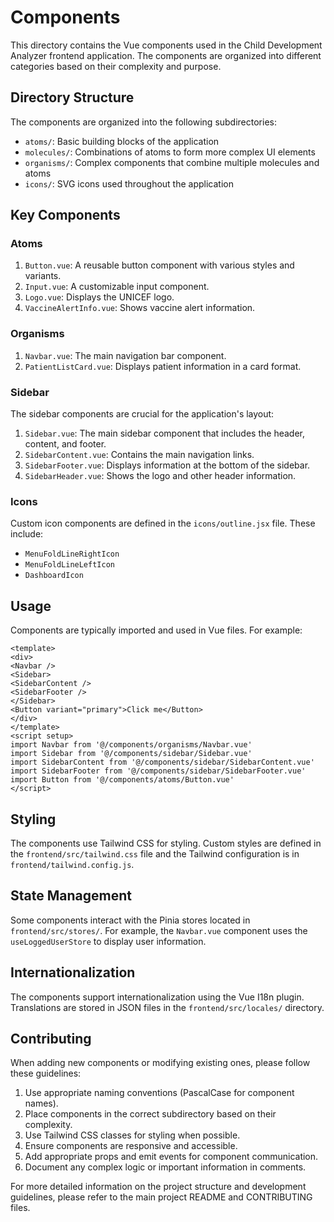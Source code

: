 # Components

This directory contains the Vue components used in the Child Development Analyzer frontend application. The components are organized into different categories based on their complexity and purpose.

## Directory Structure

The components are organized into the following subdirectories:

- `atoms/`: Basic building blocks of the application
- `molecules/`: Combinations of atoms to form more complex UI elements
- `organisms/`: Complex components that combine multiple molecules and atoms
- `icons/`: SVG icons used throughout the application

## Key Components

### Atoms

1. `Button.vue`: A reusable button component with various styles and variants.
2. `Input.vue`: A customizable input component.
3. `Logo.vue`: Displays the UNICEF logo.
4. `VaccineAlertInfo.vue`: Shows vaccine alert information.

### Organisms

1. `Navbar.vue`: The main navigation bar component.
2. `PatientListCard.vue`: Displays patient information in a card format.

### Sidebar

The sidebar components are crucial for the application's layout:

1. `Sidebar.vue`: The main sidebar component that includes the header, content, and footer.
2. `SidebarContent.vue`: Contains the main navigation links.
3. `SidebarFooter.vue`: Displays information at the bottom of the sidebar.
4. `SidebarHeader.vue`: Shows the logo and other header information.

### Icons

Custom icon components are defined in the `icons/outline.jsx` file. These include:

- `MenuFoldLineRightIcon`
- `MenuFoldLineLeftIcon`
- `DashboardIcon`

## Usage

Components are typically imported and used in Vue files. For example:

```vue
<template>
<div>
<Navbar />
<Sidebar>
<SidebarContent />
<SidebarFooter />
</Sidebar>
<Button variant="primary">Click me</Button>
</div>
</template>
<script setup>
import Navbar from '@/components/organisms/Navbar.vue'
import Sidebar from '@/components/sidebar/Sidebar.vue'
import SidebarContent from '@/components/sidebar/SidebarContent.vue'
import SidebarFooter from '@/components/sidebar/SidebarFooter.vue'
import Button from '@/components/atoms/Button.vue'
</script>
````


## Styling

The components use Tailwind CSS for styling. Custom styles are defined in the `frontend/src/tailwind.css` file and the Tailwind configuration is in `frontend/tailwind.config.js`.

## State Management

Some components interact with the Pinia stores located in `frontend/src/stores/`. For example, the `Navbar.vue` component uses the `useLoggedUserStore` to display user information.

## Internationalization

The components support internationalization using the Vue I18n plugin. Translations are stored in JSON files in the `frontend/src/locales/` directory.

## Contributing

When adding new components or modifying existing ones, please follow these guidelines:

1. Use appropriate naming conventions (PascalCase for component names).
2. Place components in the correct subdirectory based on their complexity.
3. Use Tailwind CSS classes for styling when possible.
4. Ensure components are responsive and accessible.
5. Add appropriate props and emit events for component communication.
6. Document any complex logic or important information in comments.

For more detailed information on the project structure and development guidelines, please refer to the main project README and CONTRIBUTING files.
